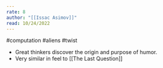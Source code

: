```yaml
---
rate: 8
author: "[[Issac Asimov]]"
read: 10/24/2022
---
```


#computation #aliens #twist 

- Great thinkers discover the origin and purpose of humor.
- Very similar in feel to [[The Last Question]]